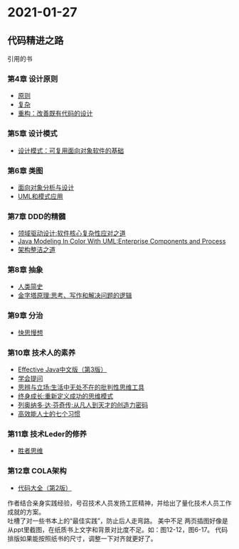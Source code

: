 # 2021-01-27

## 代码精进之路

引用的书  

### 第4章 设计原则

* [原则](https://book.douban.com/subject/27608239/)
* [复杂](https://book.douban.com/subject/6749832/)
* [重构：改善既有代码的设计](https://book.douban.com/subject/4262627/)

### 第5章 设计模式

* [设计模式：可复用面向对象软件的基础](https://book.douban.com/subject/1052241/)

### 第6章 类图

* [面向对象分析与设计](https://book.douban.com/subject/3892590/)
* [UML和模式应用](https://book.douban.com/subject/1792387/)

### 第7章 DDD的精髓

* [领域驱动设计:软件核心复杂性应对之道](https://book.douban.com/subject/5344973/)
* [Java Modeling In Color With UML:Enterprise Components and Process](https://book.douban.com/subject/1440291/)
* [架构整洁之道](https://book.douban.com/subject/30333919/)

### 第8章 抽象

* [人类简史](https://book.douban.com/subject/25985021/)
* [金字塔原理:思考、写作和解决问题的逻辑](https://book.douban.com/subject/1020644/)

### 第9章 分治

* [快思慢想](https://book.douban.com/subject/22366506/)

### 第10章 技术人的素养

* [Effective Java中文版（第3版）](https://book.douban.com/subject/30412517/)
* [学会提问](https://book.douban.com/subject/20428922/)
* [思辨与立场:生活中无处不在的批判性思维工具](https://book.douban.com/subject/26872634/)
* [终身成长:重新定义成功的思维模式](https://book.douban.com/subject/27154533/)
* [列奥纳多·达·芬奇传:从凡人到天才的创造力密码](https://book.douban.com/subject/30236304/)
* [高效能人士的七个习惯](https://book.douban.com/subject/5325618/)

### 第11章 技术Leder的修养

* [胜者思维](https://book.douban.com/subject/27038434/)

### 第12章 COLA架构

* [代码大全（第2版）](https://book.douban.com/subject/1477390/)

作者结合亲身实践经验，号召技术人员发扬工匠精神，并给出了量化技术人员工作成就的方案。  
吐槽了对一些书本上的“最佳实践”，防止后人走弯路。
美中不足
两页插图好像是从ppt里截图，在纸质书上文字和背景对比度不足。如：图12-12，图6-17。
代码排版如果能按照纸书的尺寸，调整一下对齐就更好了。
